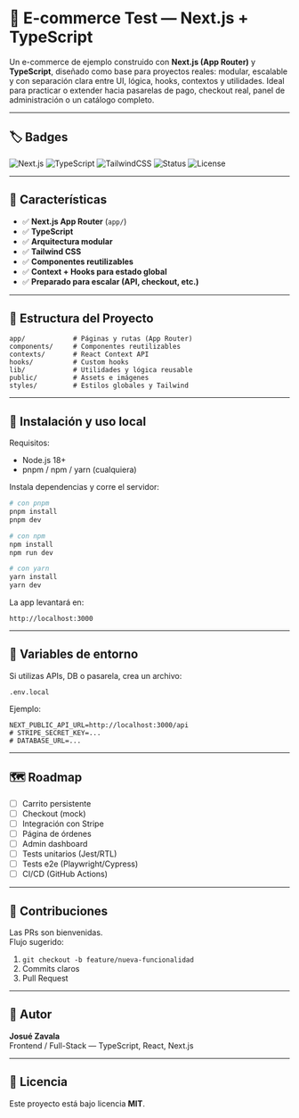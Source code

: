 # 🛒 E-commerce Test — Next.js + TypeScript

Un e-commerce de ejemplo construido con **Next.js (App Router)** y **TypeScript**, diseñado como base para proyectos reales: modular, escalable y con separación clara entre UI, lógica, hooks, contextos y utilidades. Ideal para practicar o extender hacia pasarelas de pago, checkout real, panel de administración o un catálogo completo.

---

## 🏷️ Badges

![Next.js](https://img.shields.io/badge/Next.js-14-black?style=flat&logo=nextdotjs)
![TypeScript](https://img.shields.io/badge/TypeScript-blue?style=flat&logo=typescript)
![TailwindCSS](https://img.shields.io/badge/TailwindCSS-38B2AC?style=flat&logo=tailwindcss)
![Status](https://img.shields.io/badge/Status-Active-success?style=flat)
![License](https://img.shields.io/badge/License-MIT-green?style=flat)

---

## 📌 Características

- ✅ **Next.js App Router** (`app/`)
- ✅ **TypeScript**
- ✅ **Arquitectura modular**
- ✅ **Tailwind CSS**
- ✅ **Componentes reutilizables**
- ✅ **Context + Hooks para estado global**
- ✅ **Preparado para escalar (API, checkout, etc.)**

---

## 📁 Estructura del Proyecto

```
app/            # Páginas y rutas (App Router)
components/     # Componentes reutilizables
contexts/       # React Context API
hooks/          # Custom hooks
lib/            # Utilidades y lógica reusable
public/         # Assets e imágenes
styles/         # Estilos globales y Tailwind
```

---

## 🚀 Instalación y uso local

Requisitos:
- Node.js 18+
- pnpm / npm / yarn (cualquiera)

Instala dependencias y corre el servidor:

```bash
# con pnpm
pnpm install
pnpm dev

# con npm
npm install
npm run dev

# con yarn
yarn install
yarn dev
```

La app levantará en:

```
http://localhost:3000
```

---

## 🔧 Variables de entorno

Si utilizas APIs, DB o pasarela, crea un archivo:

```
.env.local
```

Ejemplo:

```
NEXT_PUBLIC_API_URL=http://localhost:3000/api
# STRIPE_SECRET_KEY=...
# DATABASE_URL=...
```

---

## 🗺️ Roadmap

- [ ] Carrito persistente
- [ ] Checkout (mock)
- [ ] Integración con Stripe
- [ ] Página de órdenes
- [ ] Admin dashboard
- [ ] Tests unitarios (Jest/RTL)
- [ ] Tests e2e (Playwright/Cypress)
- [ ] CI/CD (GitHub Actions)

---

## 🤝 Contribuciones

Las PRs son bienvenidas.  
Flujo sugerido:

1. `git checkout -b feature/nueva-funcionalidad`
2. Commits claros
3. Pull Request

---

## 🧑 Autor

**Josué Zavala**  
Frontend / Full-Stack — TypeScript, React, Next.js

---

## 📄 Licencia

Este proyecto está bajo licencia **MIT**.
